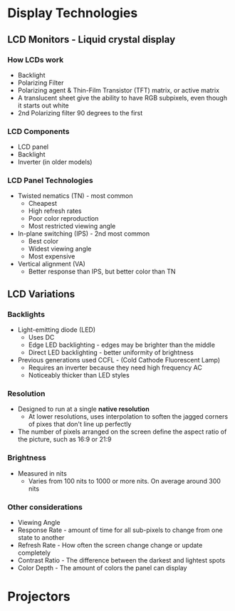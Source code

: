 # Display Technologies

## LCD Monitors - Liquid crystal display

### How LCDs work

* Backlight
* Polarizing Filter
* Polarizing agent & Thin-Film Transistor (TFT) matrix, or active matrix
* A translucent sheet give the ability to have RGB subpixels, even though it starts out white
* 2nd Polarizing filter 90 degrees to the first

### LCD Components

* LCD panel
* Backlight
* Inverter (in older models)

### LCD Panel Technologies

* Twisted nematics (TN) - most common
  * Cheapest
  * High refresh rates
  * Poor color reproduction
  * Most restricted viewing angle
* In-plane switching (IPS) - 2nd most common
  * Best color
  * Widest viewing angle
  * Most expensive
* Vertical alignment (VA)
  * Better response than IPS, but better color than TN

## LCD Variations

### Backlights

* Light-emitting diode (LED)
  * Uses DC
  * Edge LED backlighting - edges may be brighter than the middle
  * Direct LED backlighting - better uniformity of brightness
* Previous generations used CCFL - (Cold Cathode Fluorescent Lamp)
  * Requires an inverter because they need high frequency AC
  * Noticeably thicker than LED styles

### Resolution

* Designed to run at a single **native resolution**
  * At lower resolutions, uses interpolation to soften the jagged corners of pixes that don't line up perfectly
* The number of pixels arranged on the screen define the aspect ratio of the picture, such as 16:9 or 21:9

### Brightness

* Measured in nits
  * Varies from 100 nits to 1000 or more nits. On average around 300 nits

### Other considerations

* Viewing Angle
* Response Rate - amount of time for all sub-pixels to change from one state to another
* Refresh Rate - How often the screen change change or update completely
* Contrast Ratio - The difference between the darkest and lightest spots
* Color Depth - The amount of colors the panel can display

# Projectors


